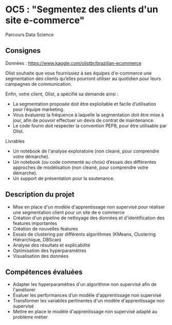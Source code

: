 # OC5 : "Segmentez des clients d'un site e-commerce"
Parcours Data Science

## Consignes

Données : https://www.kaggle.com/olistbr/brazilian-ecommerce

Olist souhaite que vous fournissiez à ses équipes d'e-commerce une segmentation des clients qu’elles pourront utiliser au quotidien pour leurs campagnes de communication.

Enfin, votre client, Olist, a spécifié sa demande ainsi :

* La segmentation proposée doit être exploitable et facile d’utilisation pour l’équipe marketing.
* Vous évaluerez la fréquence à laquelle la segmentation doit être mise à jour, afin de pouvoir effectuer un devis de contrat de maintenance.
* Le code fourni doit respecter la convention PEP8, pour être utilisable par Olist.

Livrables

* Un notebook de l'analyse exploratoire (non cleané, pour comprendre votre démarche).
* Un notebook (ou code commenté au choix) d’essais des différentes approches de modélisation (non cleané, pour comprendre votre démarche).
* Un support de présentation pour la soutenance.

## Description du projet
* Mise en place d'un modèle d'apprentissage non supervisé pour réaliser une segmentation client pour un site de e commerce
* Création d'un pipeline de nettoyage des données et d'identification des features importantes
* Création de nouvelles features
* Essais de clustering par différents algorithmes (KMeans, Clustering Hiérarchique, DBScan)
* Analyse des résultats et explicabilité
* Optimisation des hyperparamètres
* Visualisation des données

## Compétences évaluées
* Adapter les hyperparamètres d'un algorithme non supervisé afin de l'améliorer
* Évaluer les performances d’un modèle d'apprentissage non supervisé
* Transformer les variables pertinentes d'un modèle d'apprentissage non supervisé
* Mettre en place le modèle d'apprentissage non supervisé adapté au problème métier

